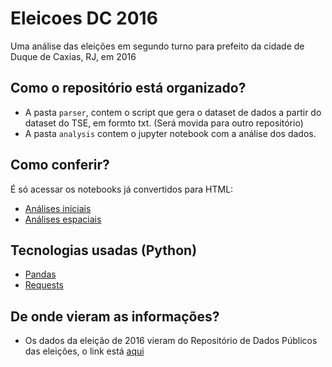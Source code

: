 # Eleicoes DC 2016

Uma análise das eleições em segundo turno para prefeito da cidade de Duque de Caxias, RJ, em 2016

## Como o repositório está organizado?

* A pasta `parser`, contem o script que gera o dataset de dados a partir do dataset do TSE, em formto txt. (Será movida para outro repositório)
* A pasta `analysis` contem o jupyter notebook com a análise dos dados.

## Como conferir?

É só acessar os notebooks já convertidos para HTML:

* [Análises iniciais](https://emanuelgdev.com.br/eleicoes-dc-2016)
* [Análises espaciais](https://emanuelgdev.com.br/eleicoes-dc-2016/geographic.html)

## Tecnologias usadas (Python)

* [Pandas](https://pandas.pydata.org/)
* [Requests](http://docs.python-requests.org/en/master/)

## De onde vieram as informações?

* Os dados da eleição de 2016 vieram do Repositório de Dados Públicos das eleições, o link está [aqui](http://www.tse.jus.br/eleicoes/estatisticas/repositorio-de-dados-eleitorais-1/repositorio-de-dados-eleitorais)
